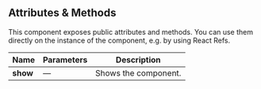 ## Attributes & Methods

This component exposes public attributes and methods. You can use them directly on the instance of the component, e.g. by using React Refs.

| Name     | Parameters | Description          |
| -------- | ---------- | -------------------- |
| **show** | &mdash;    | Shows the component. |
